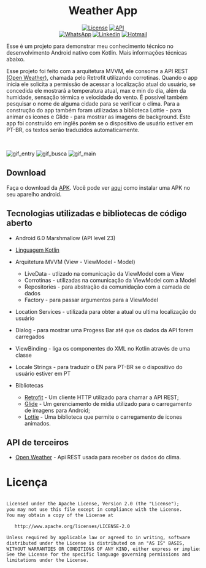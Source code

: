 <h1 align="center">Weather App</h1>

<p align="center">
<a href="https://opensource.org/licenses/Apache-2.0"><img alt="License" src="https://img.shields.io/badge/License-Apache%202.0-blue.svg"/></a>
<a href="https://android-arsenal.com/api?level=23"><img src="https://img.shields.io/badge/API-23%2B-brightgreen.svg?style=flat" border="0" alt="API"></a>
  <br>
  <a href="https://wa.me/+5551981284000"><img alt="WhatsApp" src="https://img.shields.io/badge/WhatsApp-25D366?style=for-the-badge&logo=whatsapp&logoColor=white"/></a>
  <a href="https://www.linkedin.com/in/feliipessantos/"><img alt="Linkedin" src="https://img.shields.io/badge/LinkedIn-0077B5?style=for-the-badge&logo=linkedin&logoColor=white"/></a>
  <a href="mailto:lipe_silva_santos@hotmail.com"><img alt="Hotmail" src="https://img.shields.io/badge/Gmail-D14836?style=for-the-badge&logo=gmail&logoColor=white"/></a>
</p>

<p align="center">  

Esse é um projeto para demonstrar meu conhecimento técnico no desenvolvimento Android nativo com Kotlin. Mais informações técnicas abaixo.

Esse projeto foi feito com a arquitetura MVVM, ele consome a API REST <a href="https://openweathermap.org/">(Open Weather)</a>, chamada pelo Retrofit utilizando corrotinas. Quando o app inicia ele solicita a permissão de acessar a localização atual do usuário, se concedida ele mostrará a temperatura atual, max e min do dia, além da humidade, sensação térmica e velocidade do vento. É possivel também pesquisar o nome de alguma cidade para se verificar o clima. Para a construção do app também foram utilizadas a biblioteca Lottie - para animar os icones e Glide - para mostrar as imagens de background. Este app foi construído em inglês porém se o dispositivo de usuário estiver em PT-BR, os textos serão traduzidos automaticamente.

</p>

</br>

![gif_entry](https://user-images.githubusercontent.com/79548186/222921886-b3ceacb1-dbad-4d24-a29d-0eb3e682c860.gif)
![gif_busca](https://user-images.githubusercontent.com/79548186/222922181-40f99abf-3c3b-4128-926f-611a30b00309.gif)
![gif_main](https://user-images.githubusercontent.com/79548186/222922184-62a4cfbc-da11-4911-9550-4be587f3279f.gif)

## Download

Faça o download da <a href="https://github.com/feliipessantos/WeatherApp/blob/main/app/apk/app-debug.apk">APK</a>. Você pode ver <a href="https://www.google.com/search?q=como+instalar+um+apk+no+android">aqui</a> como instalar uma APK no seu aparelho android.


## Tecnologias utilizadas e bibliotecas de código aberto

  - Android 6.0 Marshmallow (API level 23)
  - [Linguagem Kotlin](https://kotlinlang.org/)
  - Arquitetura MVVM (View - ViewModel - Model)
    - LiveData - utlizado na comunicação da ViewModel com a View 
    - Corrotinas - utilizadas na comunicação da ViewModel com a Model 
    - Repositories - para abstração da comunidação com a camada de dados
    - Factory - para passar argumentos para a ViewModel
  - Location Services - utilizada para obter a atual ou ultima localização do usuário
  - Dialog - para mostrar uma Progess Bar até que os dados da API forem carregados 
  - ViewBinding - liga os componentes do XML no Kotlin através de uma classe
  - Locale Strings - para traduzir o EN para PT-BR se o dispositivo do usuário estiver em PT
  
- Bibliotecas
  - [Retrofit](https://square.github.io/retrofit/) - Um cliente HTTP utilizado para chamar a API REST;
  - [Glide](https://github.com/bumptech/glide) - Um gerenciamento de mídia utilizado para o carregamento de imagens para Android;
  - [Lottie](https://lottiefiles.com/) - Uma biblioteca que permite o carregamento de icones animados.

## API de terceiros

  - [Open Weather](https://openweathermap.org/) - Api REST usada para receber os dados do clima.

# Licença

```xml

Licensed under the Apache License, Version 2.0 (the "License");
you may not use this file except in compliance with the License.
You may obtain a copy of the License at

   http://www.apache.org/licenses/LICENSE-2.0

Unless required by applicable law or agreed to in writing, software
distributed under the License is distributed on an "AS IS" BASIS,
WITHOUT WARRANTIES OR CONDITIONS OF ANY KIND, either express or implied.
See the License for the specific language governing permissions and
limitations under the License.
```
